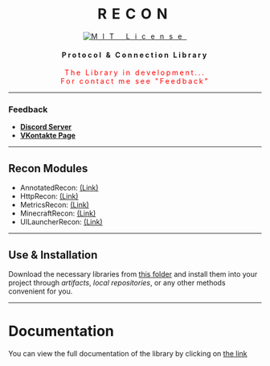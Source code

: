 <div style="letter-spacing: 10px" align="center">

# RECON

[![MIT License](https://img.shields.io/github/license/pl3xgaming/Purpur?&logo=github)](License)

 <div style="letter-spacing: 3px">

#### Protocol & Connection Library

   <div style="color: red">
      The Library in development... <br> For contact me see "Feedback" 
   </div>

 </div>

---
</div>

### Feedback

+ **[Discord Server](https://discord.gg/GmT9pUy8af)**
+ **[VKontakte Page](https://vk.com/itzstonlex)**

---

## Recon Modules

* AnnotatedRecon: [(Link)](annotated-recon)
* HttpRecon: [(Link)](http-recon)
* MetricsRecon: [(Link)](metrics-recon)
* MinecraftRecon: [(Link)](minecraft-recon)
* UILauncherRecon: [(Link)](launcher-ui-recon)

---

## Use & Installation

Download the necessary libraries from [this folder](target-compiled) 
and install them into your project through *artifacts*, 
*local repositories*, or any other methods convenient for you.

---

# Documentation

You can view the full documentation of the library by clicking on 
[the link](https://github.com/ItzStonlex/Recon/wiki)